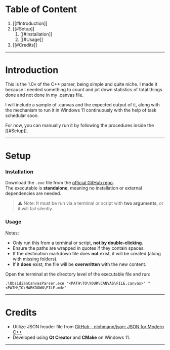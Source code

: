
# Table of Content

1. [[#Introduction]]
2. [[#Setup]]
	1. [[#Installation]]
	2. [[#Usage]]
3. [[#Credits]]

---

# Introduction

This is the 1.0v of the C++ parser, being simple and quite niche. I made it because I needed something to count and jot down statistics of total things done and not done in my .canvas file.

I will include a sample of .canvas and the expected output of it, along with the mechanism to run it in Windows 11 continuously with the help of task schedular soon.

For now, you can manually run it by following the procedures inside the [[#Setup]].

---

# Setup

### Installation

Download the `.exe` file from the [official GitHub repo](https://github.com/Mirza-Ishan-Beg/Obsidian-Canvas-Parser).  
The executable is **standalone**, meaning no installation or external dependencies are needed.

> ⚠️ Note: It must be run via a terminal or script with **two arguments**, or it will fail silently.

### Usage

Notes:
- Only run this from a terminal or script, **not by double-clicking**.
- Ensure the paths are wrapped in quotes if they contain spaces.
- If the destination markdown file does **not** exist, it will be created (along with missing folders).
- If it **does** exist, the file will be **overwritten** with the new content.

Open the terminal at the directory level of the executable file and run:
```shell
.\ObsidianCanvasParser.exe "<PATH\TO\YOUR\CANVAS\FILE.canvas>" "<PATH\TO\MARKDOWN\FILE.md>"
```

---
# Credits

- Utilize JSON header file from [GitHub - nlohmann/json: JSON for Modern C++](https://github.com/nlohmann/json)
- Developed using **Qt Creator** and **CMake** on Windows 11.

---
